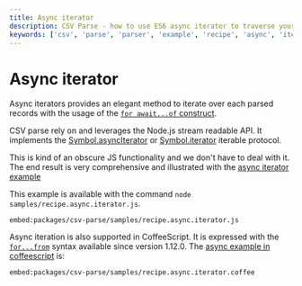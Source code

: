 ```yaml
---
title: Async iterator
description: CSV Parse - how to use ES6 async iterator to traverse your records.
keywords: ['csv', 'parse', 'parser', 'example', 'recipe', 'async', 'iterator', 'stream', 'pipe', 'read', 'promise']
---
```


# Async iterator

Async iterators provides an elegant method to iterate over each parsed records with the usage of the [`for await...of` construct](https://developer.mozilla.org/en-US/docs/Web/JavaScript/Reference/Statements/for-await...of).

CSV parse rely on and leverages the Node.js stream readable API. It implements the [Symbol.asyncIterator](https://developer.mozilla.org/en-US/docs/Web/JavaScript/Reference/Global_Objects/Symbol/asyncIterator) or [Symbol.iterator](https://developer.mozilla.org/en-US/docs/Web/JavaScript/Reference/Global_Objects/Symbol/iterator) iterable protocol.

This is kind of an obscure JS functionality and we don't have to deal with it. The end result is very comprehensive and illustrated with the [async iterator example](https://github.com/adaltas/node-csv/blob/master/packages/csv-parse/samples/recipe.async.iterator.js)

This example is available with the command `node samples/recipe.async.iterator.js`.

`embed:packages/csv-parse/samples/recipe.async.iterator.js`

Async iteration is also supported in CoffeeScript. It is expressed with the [`for...from`](https://coffeescript.org/#generators) syntax available since version 1.12.0. The [async example in coffeescript](https://github.com/adaltas/node-csv/blob/master/packages/csv-parse/samples/recipe.async.iterator.coffee) is:

`embed:packages/csv-parse/samples/recipe.async.iterator.coffee`
